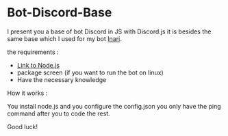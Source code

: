 # Bot-Discord-Base

I present you a base of bot Discord in JS with Discord.js it is besides the same base which I used for my bot [Inari](https://inari.neko-world.ovh/).

the requirements :

- [Link to Node.js](https://nodejs.org/en/)
- package screen (if you want to run the bot on linux)
- Have the necessary knowledge

How it works :

You install node.js and you configure the config.json you only have the ping command after you to code the rest.

Good luck!
